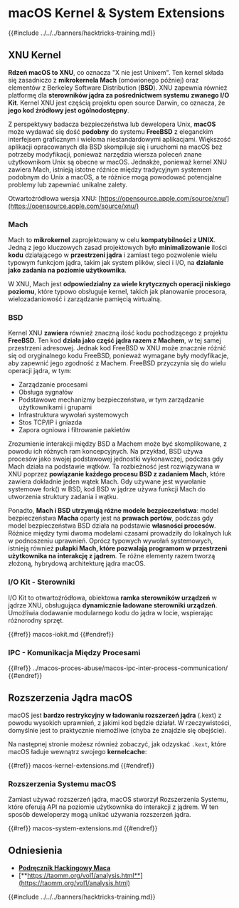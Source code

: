 # macOS Kernel & System Extensions

{{#include ../../../banners/hacktricks-training.md}}

## XNU Kernel

**Rdzeń macOS to XNU**, co oznacza "X nie jest Unixem". Ten kernel składa się zasadniczo z **mikrokernela Mach** (omówionego później) oraz elementów z Berkeley Software Distribution (**BSD**). XNU zapewnia również platformę dla **sterowników jądra za pośrednictwem systemu zwanego I/O Kit**. Kernel XNU jest częścią projektu open source Darwin, co oznacza, że **jego kod źródłowy jest ogólnodostępny**.

Z perspektywy badacza bezpieczeństwa lub dewelopera Unix, **macOS** może wydawać się dość **podobny** do systemu **FreeBSD** z eleganckim interfejsem graficznym i wieloma niestandardowymi aplikacjami. Większość aplikacji opracowanych dla BSD skompiluje się i uruchomi na macOS bez potrzeby modyfikacji, ponieważ narzędzia wiersza poleceń znane użytkownikom Unix są obecne w macOS. Jednakże, ponieważ kernel XNU zawiera Mach, istnieją istotne różnice między tradycyjnym systemem podobnym do Unix a macOS, a te różnice mogą powodować potencjalne problemy lub zapewniać unikalne zalety.

Otwartoźródłowa wersja XNU: [https://opensource.apple.com/source/xnu/](https://opensource.apple.com/source/xnu/)

### Mach

Mach to **mikrokernel** zaprojektowany w celu **kompatybilności z UNIX**. Jedną z jego kluczowych zasad projektowych było **minimalizowanie** ilości **kodu** działającego w **przestrzeni jądra** i zamiast tego pozwolenie wielu typowym funkcjom jądra, takim jak system plików, sieci i I/O, na **działanie jako zadania na poziomie użytkownika**.

W XNU, Mach jest **odpowiedzialny za wiele krytycznych operacji niskiego poziomu**, które typowo obsługuje kernel, takich jak planowanie procesora, wielozadaniowość i zarządzanie pamięcią wirtualną.

### BSD

Kernel XNU **zawiera** również znaczną ilość kodu pochodzącego z projektu **FreeBSD**. Ten kod **działa jako część jądra razem z Machem**, w tej samej przestrzeni adresowej. Jednak kod FreeBSD w XNU może znacznie różnić się od oryginalnego kodu FreeBSD, ponieważ wymagane były modyfikacje, aby zapewnić jego zgodność z Machem. FreeBSD przyczynia się do wielu operacji jądra, w tym:

- Zarządzanie procesami
- Obsługa sygnałów
- Podstawowe mechanizmy bezpieczeństwa, w tym zarządzanie użytkownikami i grupami
- Infrastruktura wywołań systemowych
- Stos TCP/IP i gniazda
- Zapora ogniowa i filtrowanie pakietów

Zrozumienie interakcji między BSD a Machem może być skomplikowane, z powodu ich różnych ram koncepcyjnych. Na przykład, BSD używa procesów jako swojej podstawowej jednostki wykonawczej, podczas gdy Mach działa na podstawie wątków. Ta rozbieżność jest rozwiązywana w XNU poprzez **powiązanie każdego procesu BSD z zadaniem Mach**, które zawiera dokładnie jeden wątek Mach. Gdy używane jest wywołanie systemowe fork() w BSD, kod BSD w jądrze używa funkcji Mach do utworzenia struktury zadania i wątku.

Ponadto, **Mach i BSD utrzymują różne modele bezpieczeństwa**: model bezpieczeństwa **Macha** oparty jest na **prawach portów**, podczas gdy model bezpieczeństwa BSD działa na podstawie **własności procesów**. Różnice między tymi dwoma modelami czasami prowadziły do lokalnych luk w podnoszeniu uprawnień. Oprócz typowych wywołań systemowych, istnieją również **pułapki Mach, które pozwalają programom w przestrzeni użytkownika na interakcję z jądrem**. Te różne elementy razem tworzą złożoną, hybrydową architekturę jądra macOS.

### I/O Kit - Sterowniki

I/O Kit to otwartoźródłowa, obiektowa **ramka sterowników urządzeń** w jądrze XNU, obsługująca **dynamicznie ładowane sterowniki urządzeń**. Umożliwia dodawanie modularnego kodu do jądra w locie, wspierając różnorodny sprzęt.

{{#ref}}
macos-iokit.md
{{#endref}}

### IPC - Komunikacja Między Procesami

{{#ref}}
../macos-proces-abuse/macos-ipc-inter-process-communication/
{{#endref}}

## Rozszerzenia Jądra macOS

macOS jest **bardzo restrykcyjny w ładowaniu rozszerzeń jądra** (.kext) z powodu wysokich uprawnień, z jakimi kod będzie działał. W rzeczywistości, domyślnie jest to praktycznie niemożliwe (chyba że znajdzie się obejście).

Na następnej stronie możesz również zobaczyć, jak odzyskać `.kext`, które macOS ładuje wewnątrz swojego **kernelcache**:

{{#ref}}
macos-kernel-extensions.md
{{#endref}}

### Rozszerzenia Systemu macOS

Zamiast używać rozszerzeń jądra, macOS stworzył Rozszerzenia Systemu, które oferują API na poziomie użytkownika do interakcji z jądrem. W ten sposób deweloperzy mogą unikać używania rozszerzeń jądra.

{{#ref}}
macos-system-extensions.md
{{#endref}}

## Odniesienia

- [**Podręcznik Hackingowy Maca**](https://www.amazon.com/-/es/Charlie-Miller-ebook-dp-B004U7MUMU/dp/B004U7MUMU/ref=mt_other?_encoding=UTF8&me=&qid=)
- [**https://taomm.org/vol1/analysis.html**](https://taomm.org/vol1/analysis.html)

{{#include ../../../banners/hacktricks-training.md}}
